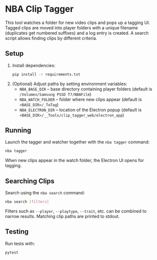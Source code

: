 # NBA Clip Tagger

This tool watches a folder for new video clips and pops up a tagging UI. Tagged clips are moved into player folders with a unique filename (duplicates get numbered suffixes) and a log entry is created. A search script allows finding clips by different criteria.

## Setup

1. Install dependencies:
   ```bash
   pip install -r requirements.txt
   ```
2. (Optional) Adjust paths by setting environment variables:
   - `NBA_BASE_DIR` – base directory containing player folders (default is `/Volumes/Samsung PSSD T7/NBAFilm`)
   - `NBA_WATCH_FOLDER` – folder where new clips appear (default is `<BASE_DIR>/_ToTag`)
   - `NBA_ELECTRON_DIR` – location of the Electron popup (default is `<BASE_DIR>/__Tools/clip_tagger_web/electron_app`)

## Running

Launch the tagger and watcher together with the `nba tagger` command:

```bash
nba tagger
```

When new clips appear in the watch folder, the Electron UI opens for tagging.

## Searching Clips

Search using the `nba search` command:

```bash
nba search [filters]
```

Filters such as `--player`, `--playtype`, `--trait`, etc. can be combined to narrow results. Matching clip paths are printed to stdout.

## Testing

Run tests with:

```bash
pytest
```

